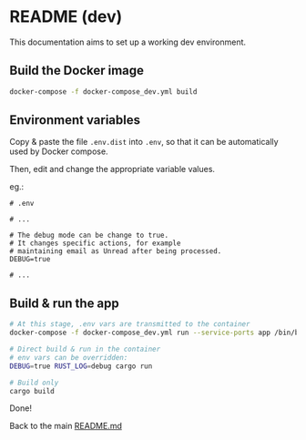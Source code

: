 # README (dev)

This documentation aims to set up a working dev environment.

## Build the Docker image

```bash
docker-compose -f docker-compose_dev.yml build
```

## Environment variables

Copy & paste the file `.env.dist` into `.env`, so that it can be automatically used by Docker compose.

Then, edit and change the appropriate variable values.

eg.:

```
# .env

# ...

# The debug mode can be change to true.
# It changes specific actions, for example 
# maintaining email as Unread after being processed.
DEBUG=true

# ...
```

## Build & run the app

```bash
# At this stage, .env vars are transmitted to the container
docker-compose -f docker-compose_dev.yml run --service-ports app /bin/bash

# Direct build & run in the container
# env vars can be overridden:
DEBUG=true RUST_LOG=debug cargo run

# Build only
cargo build
```

Done!

Back to the main [README.md](README.md)
